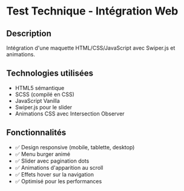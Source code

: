 # Test Technique - Intégration Web

## Description
Intégration d'une maquette HTML/CSS/JavaScript avec Swiper.js et animations.

## Technologies utilisées
- HTML5 sémantique
- SCSS (compilé en CSS)
- JavaScript Vanilla
- Swiper.js pour le slider
- Animations CSS avec Intersection Observer

## Fonctionnalités
- ✅ Design responsive (mobile, tablette, desktop)
- ✅ Menu burger animé
- ✅ Slider avec pagination dots
- ✅ Animations d'apparition au scroll
- ✅ Effets hover sur la navigation
- ✅ Optimisé pour les performances
